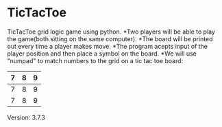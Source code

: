 # TicTacToe 

TicTacToe grid logic game using python.
*Two players will be able to play the game(both sitting on the same computer).
*The board will be printed out every time a player makes move.
*The program acepts input of the player position and then place a symbol on the board. 
*We will use "numpad" to match numbers to the grid on a tic tac toe board:

| 7 | 8 | 9 |
| - | - | - |
| 7 | 8 | 9 |
| 7 | 8 | 9 |


Version: 3.7.3
